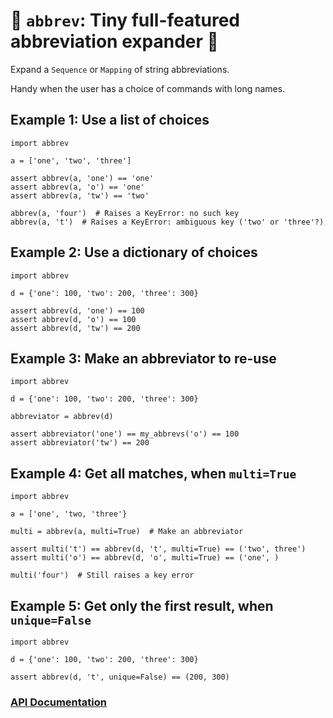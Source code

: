 # 🐜 `abbrev`: Tiny full-featured abbreviation expander 🐜

Expand a `Sequence` or `Mapping` of string abbreviations.

Handy when the user has a choice of commands with long names.

## Example 1: Use a list of choices

    import abbrev

    a = ['one', 'two', 'three']

    assert abbrev(a, 'one') == 'one'
    assert abbrev(a, 'o') == 'one'
    assert abbrev(a, 'tw') == 'two'

    abbrev(a, 'four')  # Raises a KeyError: no such key
    abbrev(a, 't')  # Raises a KeyError: ambiguous key ('two' or 'three'?)


## Example 2: Use a dictionary of choices

    import abbrev

    d = {'one': 100, 'two': 200, 'three': 300}

    assert abbrev(d, 'one') == 100
    assert abbrev(d, 'o') == 100
    assert abbrev(d, 'tw') == 200

## Example 3: Make an abbreviator to re-use

    import abbrev

    d = {'one': 100, 'two': 200, 'three': 300}

    abbreviator = abbrev(d)

    assert abbreviator('one') == my_abbrevs('o') == 100
    assert abbreviator('tw') == 200

## Example 4: Get all matches, when `multi=True`

    import abbrev

    a = ['one', 'two, 'three'}

    multi = abbrev(a, multi=True)  # Make an abbreviator

    assert multi('t') == abbrev(d, 't', multi=True) == ('two', three')
    assert multi('o') == abbrev(d, 'o', multi=True) == ('one', )

    multi('four')  # Still raises a key error

## Example 5: Get only the first result, when `unique=False`

    import abbrev

    d = {'one': 100, 'two': 200, 'three': 300}

    assert abbrev(d, 't', unique=False) == (200, 300)


### [API Documentation](https://rec.github.io/abbrev#abbrev--api-documentation)
